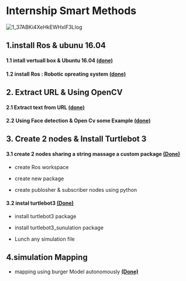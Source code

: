 # Internship Smart Methods 

![1_37ABKi4XeHkEWHxlF3LIog](https://user-images.githubusercontent.com/62897025/85574504-d6e9ea80-b604-11ea-9eee-5fb5972cb1e1.gif)


## 1.install Ros & ubunu 16.04

#### 1.1 intall vertuall box & Ubuntu 16.04 [(done)](https://github.com/ios96i/SmartMethods-internship-AI-in-robotics-3/blob/master/1.1%20virualBox%20%26Ubuntu16.04%20.md)

#### 1.2 install Ros : Robotic opreating system [(done)](https://github.com/ios96i/SmartMethods-internship-AI-in-robotics-3/blob/master/1.2%20Install%20Ros.md)

## 2. Extract URL & Using OpenCV

#### 2.1 Extract text from URL [(done)](https://github.com/ios96i/SmartMethods-internship-AI-in-robotics-3/tree/master/2nd%20read%20URL)

#### 2.2 Using Face detection & Open Cv some Example [(done)](https://github.com/ios96i/SmartMethods-internship-AI-in-robotics-3/tree/master/2nd%20detection%20and%20identify%20object)

## 3. Create 2 nodes & Install Turtlebot 3

#### 3.1 create 2 nodes sharing a string massage a custom package [(Done)](https://github.com/ios96i/SmartMethods-internship-AI-in-robotics-3/tree/master/3.1%20create%20Publishered%20%26%20Subscriber%20nodes)

 - create Ros workspace 

 - create new package 

 - create publosher & subscriber nodes using python

#### 3.2 instal turtlebot3 [(Done)](https://github.com/ios96i/SmartMethods-internship-AI-in-robotics-3/tree/master/3.2%20install%20turtulebot%203)

 - install turtlebot3 package 

- install turtlebot3_sunulation package

- Lunch any simulation file

## 4.simulation Mapping 

- mapping using burger Model autonomously [**(Done)**](https://github.com/ios96i/SmartMethods-internship-AI-in-robotics-3/tree/master/4%20mapping%20using%20burger%20model%20autonomously)
